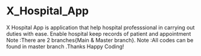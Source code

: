 # X_Hospital_App
X Hospital  App is application that help hospital  professsional in carrying out duties with ease. Enable hospital keep records of patient and appointment
Note :There are 2 branches{Main & Master branch}.
Note :All codes can be found in master branch  .Thanks Happy Coding!
